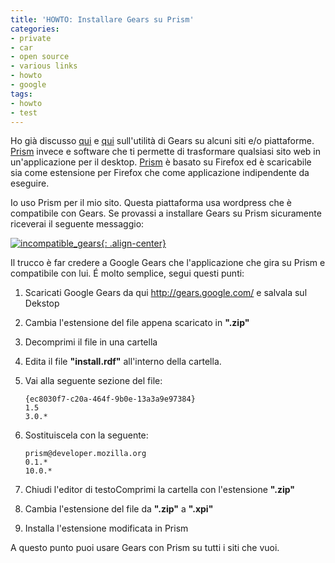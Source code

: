 ```yaml
---
title: 'HOWTO: Installare Gears su Prism'
categories:
- private
- car
- open source
- various links
- howto
- google
tags:
- howto
- test
---
```

Ho già discusso [qui]({{site.url}}/2009/06/15/howto-wordpress-2-8-e-tinymce-dove-e-finito/) e
[qui]({{site.url}}/2009/07/13/howto-wordpress-2-8-1-e-tinymce-eccolo-di-nuovo/)
sull'utilità di Gears su alcuni siti e/o piattaforme.
[Prism](http://prism.mozilla.com/started/) invece e software che ti permette
di trasformare qualsiasi sito web in un'applicazione per il desktop.
[Prism](http://prism.mozilla.com/started/) è basato su Firefox ed è
scaricabile sia come estensione per Firefox che come applicazione indipendente
da eseguire.

Io uso Prism per il mio sito. Questa piattaforma usa wordpress che è
compatibile con Gears. Se provassi a installare Gears su Prism sicuramente
riceverai il seguente messaggio:

[![incompatible_gears]({{site.url}}/images/incompatible_gears.png){: .align-center}]({{site.url}}/images/incompatible_gears.png)

Il trucco è far credere a Google Gears che l'applicazione che gira su Prism e
compatibile con lui. É molto semplice, segui questi punti:

  1. Scaricati Google Gears da qui <http://gears.google.com/> e salvala sul Dekstop
  2. Cambia l'estensione del file appena scaricato in **".zip"**
  3. Decomprimi il file in una cartella
  4. Edita il file **"install.rdf"** all'interno della cartella.
  5. Vai alla seguente sezione del file: 
     
     ```
     {ec8030f7-c20a-464f-9b0e-13a3a9e97384}  
     1.5  
     3.0.*
     ```
  6. Sostituiscela con la seguente: 
     
     ```
     prism@developer.mozilla.org  
     0.1.*  
     10.0.* 
     ```
  7. Chiudi l'editor di testoComprimi la cartella con l'estensione **".zip"**
  8. Cambia l'estensione del file da **".zip"** a **".xpi"**
  9. Installa l'estensione modificata in Prism
  
A questo punto puoi usare Gears con Prism su tutti i siti che vuoi.